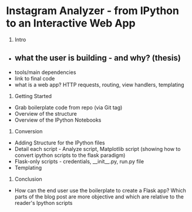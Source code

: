 # Instagram Analyzer - from IPython to an Interactive Web App

1. Intro
  - what the user is building - and why? (thesis)
    - 
  - tools/main dependencies
  - link to final code
  - what is a web app? HTTP requests, routing, view handlers, templating
1. Getting Started
  - Grab boilerplate code from repo (via Git tag)
  - Overview of the structure
  - Overview of the IPython Notebooks
1. Conversion
  - Adding Structure for the IPython files
  - Detail each script - Analyze script, Matplotlib script (showing how to convert ipython scripts to the flask paradigm)
  - Flask-only scripts - credentials, \_\_init\_\_.py, run.py file
  - Templating
1. Conclusion
  - How can the end user use the boilerplate to create a Flask app? Which parts of the blog post are more objective and which are relative to the reader's Ipython scripts


